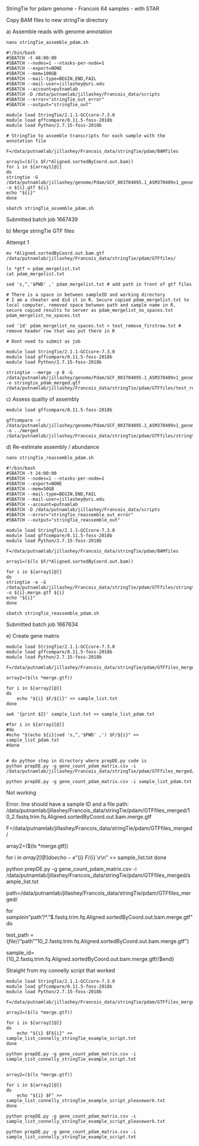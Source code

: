 StringTie for pdam genome - Francois 64 samples - with STAR

Copy BAM files to new stringTie directory 

a) Assemble reads with genome annotation

```
nano stringTie_assemble_pdam.sh
```

```
#!/bin/bash
#SBATCH -t 48:00:00
#SBATCH --nodes=1 --ntasks-per-node=1
#SBATCH --export=NONE
#SBATCH --mem=100GB
#SBATCH --mail-type=BEGIN,END,FAIL
#SBATCH --mail-user=jillashey@uri.edu
#SBATCH --account=putnamlab
#SBATCH -D /data/putnamlab/jillashey/Francois_data/scripts
#SBATCH --error="stringTie_out_error"
#SBATCH --output="stringTie_out"

module load StringTie/2.1.1-GCCcore-7.3.0
module load gffcompare/0.11.5-foss-2018b
module load Python/2.7.15-foss-2018b

# StringTie to assemble transcripts for each sample with the annotation file

F=/data/putnamlab/jillashey/Francois_data/stringTie/pdam/BAMfiles

array1=($(ls $F/*Aligned.sortedByCoord.out.bam))
for i in ${array1[@]}
do
stringtie -G /data/putnamlab/jillashey/genome/Pdam/GCF_003704095.1_ASM370409v1_genomic.gff -o ${i}.gtf ${i}
echo "${i}"
done
```

```
sbatch stringTie_assemble_pdam.sh
```
Submitted batch job 1667439


b) Merge stringTie GTF files 

Attempt 1

```
mv *Aligned.sortedByCoord.out.bam.gtf /data/putnamlab/jillashey/Francois_data/stringTie/pdam/GTFfiles/

ls *gtf > pdam_mergelist.txt
cat pdam_mergelist.txt

sed 's,^,'$PWD' ,' pdam_mergelist.txt # add path in front of gtf files

# There is a space in between sampleID and working directory
# I am a cheater and did it in R. Secure copied pdam_mergelist.txt to local computer, removed space between path and sample name in R, secure copied results to server as pdam_mergelist_no_spaces.txt
pdam_mergelist_no_spaces.txt

sed '1d' pdam_mergelist_no_spaces.txt > test_remove_firstrow.txt # remove header row that was put there in R
```

```
# Dont need to submit as job

module load StringTie/2.1.1-GCCcore-7.3.0
module load gffcompare/0.11.5-foss-2018b
module load Python/2.7.15-foss-2018b

stringtie --merge -p 8 -G /data/putnamlab/jillashey/genome/Pdam/GCF_003704095.1_ASM370409v1_genomic.gff -o stringtie_pdam_merged.gtf /data/putnamlab/jillashey/Francois_data/stringTie/pdam/GTFfiles/test_remove_firstrow.txt
```

c) Assess quality of assembly

```
module load gffcompare/0.11.5-foss-2018b

gffcompare -r /data/putnamlab/jillashey/genome/Pdam/GCF_003704095.1_ASM370409v1_genomic.gff -o ../merged /data/putnamlab/jillashey/Francois_data/stringTie/pdam/GTFfiles/stringtie_pdam_merged.gtf
```

d) Re-estimate assembly / abundance 

```
nano stringTie_reassemble_pdam.sh
```

```
#!/bin/bash
#SBATCH -t 24:00:00
#SBATCH --nodes=1 --ntasks-per-node=1
#SBATCH --export=NONE
#SBATCH --mem=50GB
#SBATCH --mail-type=BEGIN,END,FAIL
#SBATCH --mail-user=jillashey@uri.edu
#SBATCH --account=putnamlab
#SBATCH -D /data/putnamlab/jillashey/Francois_data/scripts
#SBATCH --error="stringTie_reassemble_out_error"
#SBATCH --output="stringTie_reassemble_out"

module load StringTie/2.1.1-GCCcore-7.3.0
module load gffcompare/0.11.5-foss-2018b
module load Python/2.7.15-foss-2018b

F=/data/putnamlab/jillashey/Francois_data/stringTie/pdam/BAMfiles

array1=($(ls $F/*Aligned.sortedByCoord.out.bam))

for i in ${array1[@]}
do
stringtie -e -G /data/putnamlab/jillashey/Francois_data/stringTie/pdam/GTFfiles/stringtie_pdam_merged.gtf -o ${i}.merge.gtf ${i}
echo "${i}"
done 	 
```

```
sbatch stringTie_reassemble_pdam.sh
```

Submitted batch job 1667634

e) Create gene matrix

```
module load StringTie/2.1.1-GCCcore-7.3.0
module load gffcompare/0.11.5-foss-2018b
module load Python/2.7.15-foss-2018b

F=/data/putnamlab/jillashey/Francois_data/stringTie/pdam/GTFfiles_merged/

array2=($(ls *merge.gtf))

for i in ${array2[@]}
do
	echo "${i} $F/${i}" >> sample_list.txt
done

awk '{print $2}' sample_list.txt >> sample_list_pdam.txt

#for i in ${array2[@]}
#do
#echo "$(echo ${i}|sed 's,^,'$PWD' ,') $F/${i}" >> sample_list_pdam.txt
#done


# do python step in directory where prepDE.py code is
python prepDE.py -g gene_count_pdam_matrix.csv -i /data/putnamlab/jillashey/Francois_data/stringTie/pdam/GTFfiles_merged/sample_list_full_paths_pdam.txt

python prepDE.py -g gene_count_pdam_matrix.csv -i sample_list_pdam.txt
```
Not working

Error: line should have a sample ID and a file path:
/data/putnamlab/jillashey/Francois_data/stringTie/pdam/GTFfiles_merged/10_2.fastq.trim.fq.Aligned.sortedByCoord.out.bam.merge.gtf




F=/data/putnamlab/jillashey/Francois_data/stringTie/pdam/GTFfiles_merged/

array2=($(ls *merge.gtf))

for i in ${array2[@]}
do
echo -e “${i} $F/${i} \r\n” >> sample_list.txt
done

python prepDE.py -g gene_count_pdam_matrix.csv -i /data/putnamlab/jillashey/Francois_data/stringTie/pdam/GTFfiles_merged/sample_list.txt


path=/data/putnamlab/jillashey/Francois_data/stringTie/pdam/GTFfiles_merged/

for $sample in “$path”/*.”$.fastq.trim.fq.Aligned.sortedByCoord.out.bam.merge.gtf”
do

test_path = {$file //“$path””10_2.fastq.trim.fq.Aligned.sortedByCoord.out.bam.merge.gtf”}

sample_id= {10_2.fastq.trim.fq.Aligned.sortedByCoord.out.bam.merge.gtf//$end} 

Straight from my connelly script that worked

```
module load StringTie/2.1.1-GCCcore-7.3.0
module load gffcompare/0.11.5-foss-2018b
module load Python/2.7.15-foss-2018b

F=/data/putnamlab/jillashey/Francois_data/stringTie/pdam/GTFfiles_merged/

array2=($(ls *merge.gtf))

for i in ${array2[@]}
do
	echo "${i} $F${i}" >> sample_list_connelly_stringTie_example_script.txt
done

python prepDE.py -g gene_count_pdam_matrix.csv -i sample_list_connelly_stringTie_example_script.txt


array2=($(ls *merge.gtf))

for i in ${array2[@]}
do
	echo "${i} $F" >> sample_list_connelly_stringTie_example_script_pleasework.txt
done

python prepDE.py -g gene_count_pdam_matrix.csv -i sample_list_connelly_stringTie_example_script_pleasework.txt

python prepDE.py -g gene_count_pdam_matrix.csv -i sample_list_connelly_stringTie_example_script.txt

```
